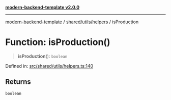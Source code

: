 [**modern-backend-template v2.0.0**](../../../../README.md)

***

[modern-backend-template](../../../../modules.md) / [shared/utils/helpers](../README.md) / isProduction

# Function: isProduction()

> **isProduction**(): `boolean`

Defined in: [src/shared/utils/helpers.ts:140](https://github.com/maemreyo/saas-4cus-nodejs/blob/2a5b3f3aa11335dfa561e80e1feabb8e6084261e/src/shared/utils/helpers.ts#L140)

## Returns

`boolean`
